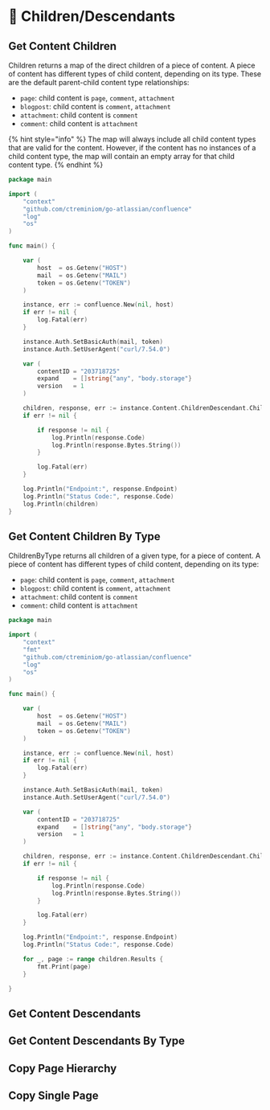# 🎎 Children/Descendants

## Get Content Children

Children returns a map of the direct children of a piece of content. A piece of content has different types of child content, depending on its type. These are the default parent-child content type relationships:

* `page`: child content is `page`, `comment`, `attachment`
* `blogpost`: child content is `comment`, `attachment`
* `attachment`: child content is `comment`
* `comment`: child content is `attachment`

{% hint style="info" %}
The map will always include all child content types that are valid for the content. However, if the content has no instances of a child content type, the map will contain an empty array for that child content type.
{% endhint %}

```go
package main

import (
	"context"
	"github.com/ctreminiom/go-atlassian/confluence"
	"log"
	"os"
)

func main() {

	var (
		host  = os.Getenv("HOST")
		mail  = os.Getenv("MAIL")
		token = os.Getenv("TOKEN")
	)

	instance, err := confluence.New(nil, host)
	if err != nil {
		log.Fatal(err)
	}

	instance.Auth.SetBasicAuth(mail, token)
	instance.Auth.SetUserAgent("curl/7.54.0")

	var (
		contentID = "203718725"
		expand    = []string{"any", "body.storage"}
		version   = 1
	)

	children, response, err := instance.Content.ChildrenDescendant.Children(context.Background(), contentID, expand, version)
	if err != nil {

		if response != nil {
			log.Println(response.Code)
			log.Println(response.Bytes.String())
		}

		log.Fatal(err)
	}

	log.Println("Endpoint:", response.Endpoint)
	log.Println("Status Code:", response.Code)
	log.Println(children)
}
```

## Get Content Children By Type

ChildrenByType returns all children of a given type, for a piece of content. A piece of content has different types of child content, depending on its type:

* `page`: child content is `page`, `comment`, `attachment`
* `blogpost`: child content is `comment`, `attachment`
* `attachment`: child content is `comment`
* `comment`: child content is `attachment`

```go
package main

import (
	"context"
	"fmt"
	"github.com/ctreminiom/go-atlassian/confluence"
	"log"
	"os"
)

func main() {

	var (
		host  = os.Getenv("HOST")
		mail  = os.Getenv("MAIL")
		token = os.Getenv("TOKEN")
	)

	instance, err := confluence.New(nil, host)
	if err != nil {
		log.Fatal(err)
	}

	instance.Auth.SetBasicAuth(mail, token)
	instance.Auth.SetUserAgent("curl/7.54.0")

	var (
		contentID = "203718725"
		expand    = []string{"any", "body.storage"}
		version   = 1
	)

	children, response, err := instance.Content.ChildrenDescendant.ChildrenByType(context.Background(), contentID, "page", version, expand, 0, 50)
	if err != nil {

		if response != nil {
			log.Println(response.Code)
			log.Println(response.Bytes.String())
		}

		log.Fatal(err)
	}

	log.Println("Endpoint:", response.Endpoint)
	log.Println("Status Code:", response.Code)

	for _, page := range children.Results {
		fmt.Print(page)
	}

}
```

## Get Content Descendants

## Get Content Descendants By Type

## Copy Page Hierarchy

## Copy Single Page
